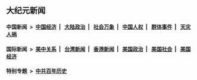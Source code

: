 ## 大纪元新闻

#### 中国新闻 &nbsp;>&nbsp; [中国经济](indexes/ncid283/README.md?01190445) &nbsp;| &nbsp; [大陆政治](indexes/ncid277/README.md?01190445) &nbsp;| &nbsp; [社会万象](indexes/ncid282/README.md?01190445) &nbsp;| &nbsp; [中国人权](indexes/ncid278/README.md?01190445) &nbsp;| &nbsp; [群体事件](indexes/ncid279/README.md?01190445) &nbsp;| &nbsp; [天灾人祸](indexes/ncid280/README.md?01190445)

#### 国际新闻 &nbsp;>&nbsp; [美中关系](indexes/nf1412576/README.md?01190445) &nbsp;| &nbsp; [台湾新闻](indexes/ncid1349361/README.md?01190445) &nbsp;| &nbsp; [香港新闻](indexes/ncid1349362/README.md?01190445) &nbsp;| &nbsp; [美国政治](indexes/ncid1078159/README.md?01190445) &nbsp;| &nbsp; [美国社会](indexes/ncid1078160/README.md?01190445) &nbsp;| &nbsp; [美国经济](indexes/ncid1078158/README.md?01190445)

#### 特别专题 &nbsp;>&nbsp; [中共百年历史](https://github.com/epoch-news/epoch-special/blob/master/README.md?01190445)  
